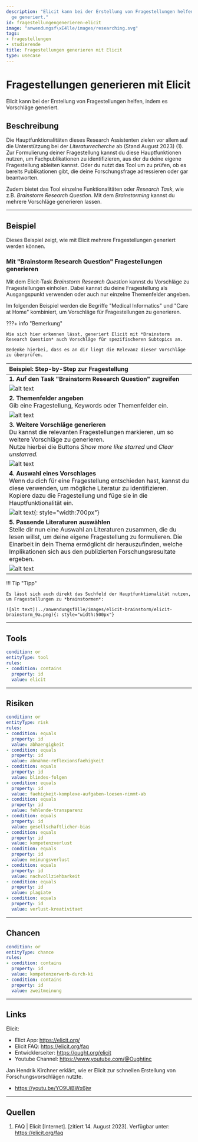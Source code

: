 ```yaml
---
description: "Elicit kann bei der Erstellung von Fragestellungen helfen, indem es Vorschl\xE4\
  ge generiert."
id: fragestellungengenerieren-elicit
image: "anwendungsf\xE4lle/images/researching.svg"
tags:
- fragestellungen
- studierende
title: Fragestellungen generieren mit Elicit
type: usecase
---
```



# Fragestellungen generieren mit Elicit

Elicit kann bei der Erstellung von Fragestellungen helfen, indem es Vorschläge generiert.


## Beschreibung
Die Hauptfunktionalitäten dieses Research Assistenten zielen vor allem auf die Unterstützung bei der *Literaturrecherche* ab (Stand August 2023) (1). Zur Formulierung deiner Fragestellung kannst du diese Hauptfunktionen nutzen, um Fachpublikationen zu identifizieren, aus der du deine eigene Fragestellung ableiten kannst. Oder du nutzt das Tool um zu prüfen, ob es bereits Publikationen gibt, die deine Forschungsfrage adressieren oder gar beantworten.

Zudem bietet das Tool einzelne Funktionalitäten oder *Research Task*, wie z.B. *Brainstorm Research Question*. Mit dem *Brainstorming* kannst du mehrere Vorschläge generieren lassen.


---


## Beispiel

Dieses Beispiel zeigt, wie mit Elicit mehrere Fragestellungen generiert werden können.

### Mit "Brainstorm Research Question" Fragestellungen generieren

Mit dem Elicit-Task *Brainstorm Research Question* kannst du Vorschläge zu Fragestellungen einholen.
Dabei kannst du deine Fragestellung als Ausgangspunkt verwenden oder auch nur einzelne Themenfelder angeben.

Im folgenden Beispiel werden die Begriffe "Medical Informatics" und "Care at Home" kombiniert, um Vorschläge für Fragestellungen zu generieren.

???+ info "Bemerkung"

    Wie sich hier erkennen lässt, generiert Elicit mit *Brainstorm Research Question* auch Vorschläge für spezifischeren Subtopics an.
    
    Bedenke hierbei, dass es an dir liegt die Relevanz dieser Vorschläge zu überprüfen.



| Beispiel: Step-by-Step zur Fragestellung                                              |
| :------------------------------------------------------------------------------------ |
| **1. Auf den Task "Brainstorm Research Question" zugreifen**                          | 
| ![alt text](../anwendungsfälle/images/elicit-brainstorm/elicit-brainstorm_1.png)      |
| **2. Themenfelder angeben**<br>Gib eine Fragestellung, Keywords oder Themenfelder ein.| 
| ![alt text](../anwendungsfälle/images/elicit-brainstorm/elicit-brainstorm_3.png)      |
| **3. Weitere Vorschläge generieren**<br> Du kannst die relevanten Fragestellungen markieren, um so weitere Vorschläge zu generieren. <br> Nutze hierbei die Buttons *Show more like starred* und *Clear unstarred.*|
| ![alt text](../anwendungsfälle/images/elicit-brainstorm/elicit-brainstorm_4.png) |
| **4. Auswahl eines Vorschlages**<br>Wenn du dich für eine Fragestellung entschieden hast, kannst du diese verwenden, um mögliche Literatur zu identifizieren. Kopiere dazu die Fragestellung und füge sie in die Hauptfunktionalität ein.| 
| ![alt text](../anwendungsfälle/images/elicit-brainstorm/elicit-brainstorm_7b.png){: style="width:700px"} |
| **5. Passende Literaturen auswählen** <br>Stelle dir nun eine Auswahl an Literaturen zusammen, die du lesen willst, um deine eigene Fragestellung zu formulieren. Die Einarbeit in dein Thema ermöglicht dir herauszufinden, welche Implikationen sich aus den publizierten Forschungsresultate ergeben.|
| ![alt text](../anwendungsfälle/images/elicit-brainstorm/elicit-brainstorm_8.png)      | 


!!! Tip  "Tipp"

    Es lässt sich auch direkt das Suchfeld der Hauptfunktionalität nutzen, um Fragestellungen zu *brainstormen*:

    ![alt text](../anwendungsfälle/images/elicit-brainstorm/elicit-brainstorm_9a.png){: style="width:500px"}


---


## Tools

```yaml
condition: or
entityType: tool
rules:
- condition: contains
  property: id
  value: elicit
```


---


## Risiken


```yaml
condition: or
entityType: risk
rules:
- condition: equals
  property: id
  value: abhaengigkeit
- condition: equals
  property: id
  value: abnahme-reflexionsfaehigkeit
- condition: equals
  property: id
  value: blindes-folgen
- condition: equals
  property: id
  value: faehigkeit-komplexe-aufgaben-loesen-nimmt-ab
- condition: equals
  property: id
  value: fehlende-transparenz
- condition: equals
  property: id
  value: gesellschaftlicher-bias
- condition: equals
  property: id
  value: kompetenzverlust
- condition: equals
  property: id
  value: meinungsverlust
- condition: equals
  property: id
  value: nachvollziehbarkeit
- condition: equals
  property: id
  value: plagiate
- condition: equals
  property: id
  value: verlust-kreativitaet
```


---


## Chancen

```yaml
condition: or
entityType: chance
rules:
- condition: contains
  property: id
  value: kompetenzerwerb-durch-ki
- condition: contains
  property: id
  value: zweitmeinung
```


---


## Links

Elicit:

- Elict App: https://elicit.org/
- Elicit FAQ: https://elicit.org/faq
- Entwicklerseiter: https://ought.org/elicit
- Youtube Channel: https://www.youtube.com/@Oughtinc

Jan Hendrik Kirchner erklärt, wie er Elicit zur schnellen Erstellung von Forschungsvorschlägen nutzte.

- https://youtu.be/YO9UiBWx6jw


---


## Quellen

1.	FAQ | Elicit [Internet]. [zitiert 14. August 2023]. Verfügbar unter: https://elicit.org/faq

